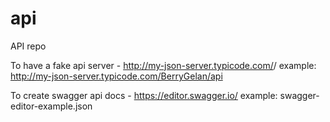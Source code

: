 # api
API repo


To have a fake api server - http://my-json-server.typicode.com/<user>/<repo>
example: http://my-json-server.typicode.com/BerryGelan/api

To create swagger api docs - https://editor.swagger.io/
example: swagger-editor-example.json
